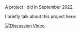 A project I did in September 2022.

I briefly talk about this project here:

[![Discussion Video](https://img.youtube.com/vi/n8DHjL66Kx8/0.jpg)](https://www.youtube.com/watch?v=n8DHjL66Kx8 "Discussion Video")
